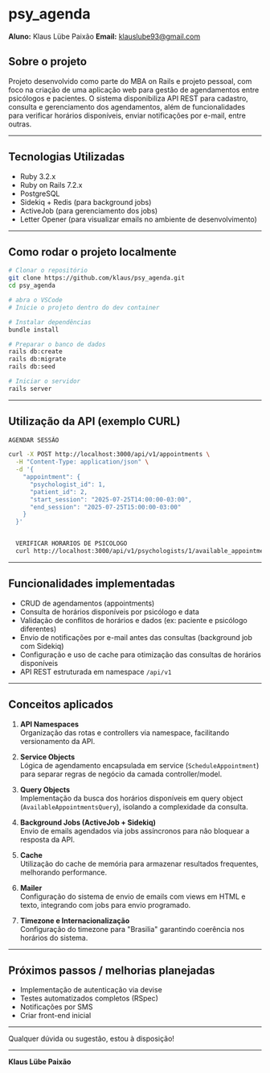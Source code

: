 # psy_agenda

**Aluno:** Klaus Lübe Paixão
**Email:** klauslube93@gmail.com

## Sobre o projeto

Projeto desenvolvido como parte do MBA on Rails e projeto pessoal, com foco na criação de uma aplicação web para gestão de agendamentos entre psicólogos e pacientes. O sistema disponibiliza API REST para cadastro, consulta e gerenciamento dos agendamentos, além de funcionalidades para verificar horários disponíveis, enviar notificações por e-mail, entre outras.

---

## Tecnologias Utilizadas

- Ruby 3.2.x  
- Ruby on Rails 7.2.x  
- PostgreSQL  
- Sidekiq + Redis (para background jobs)  
- ActiveJob (para gerenciamento dos jobs)  
- Letter Opener (para visualizar emails no ambiente de desenvolvimento)  
---

## Como rodar o projeto localmente

```bash
# Clonar o repositório
git clone https://github.com/klaus/psy_agenda.git
cd psy_agenda

# abra o VSCode
# Inicie o projeto dentro do dev container

# Instalar dependências
bundle install

# Preparar o banco de dados
rails db:create
rails db:migrate
rails db:seed

# Iniciar o servidor
rails server
```

---

## Utilização da API (exemplo CURL)

```bash
AGENDAR SESSÃO

curl -X POST http://localhost:3000/api/v1/appointments \
  -H "Content-Type: application/json" \
  -d '{
    "appointment": {
      "psychologist_id": 1,
      "patient_id": 2,
      "start_session": "2025-07-25T14:00:00-03:00",
      "end_session": "2025-07-25T15:00:00-03:00"
    }
  }'


  VERIFICAR HORARIOS DE PSICOLOGO
  curl http://localhost:3000/api/v1/psychologists/1/available_appointments?date=2025-07-05
```

---

## Funcionalidades implementadas

- CRUD de agendamentos (appointments)  
- Consulta de horários disponíveis por psicólogo e data  
- Validação de conflitos de horários e dados (ex: paciente e psicólogo diferentes)  
- Envio de notificações por e-mail antes das consultas (background job com Sidekiq)  
- Configuração e uso de cache para otimização das consultas de horários disponíveis  
- API REST estruturada em namespace `/api/v1`  

---

## Conceitos aplicados

1. **API Namespaces**  
   Organização das rotas e controllers via namespace, facilitando versionamento da API.

2. **Service Objects**  
   Lógica de agendamento encapsulada em service (`ScheduleAppointment`) para separar regras de negócio da camada controller/model.

3. **Query Objects**  
   Implementação da busca dos horários disponíveis em query object (`AvailableAppointmentsQuery`), isolando a complexidade da consulta.

4. **Background Jobs (ActiveJob + Sidekiq)**  
   Envio de emails agendados via jobs assíncronos para não bloquear a resposta da API.

5. **Cache**  
   Utilização do cache de memória para armazenar resultados frequentes, melhorando performance.

6. **Mailer**  
   Configuração do sistema de envio de emails com views em HTML e texto, integrando com jobs para envio programado.

7. **Timezone e Internacionalização**  
   Configuração do timezone para "Brasilia" garantindo coerência nos horários do sistema.

---

## Próximos passos / melhorias planejadas

- Implementação de autenticação via devise
- Testes automatizados completos (RSpec)
- Notificações por SMS
- Criar front-end inicial

---

Qualquer dúvida ou sugestão, estou à disposição!

---

**Klaus Lübe Paixão**
